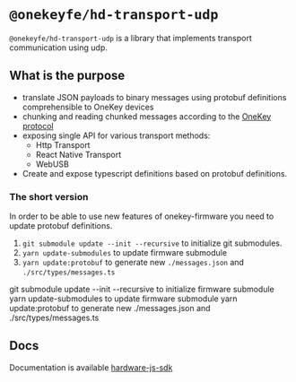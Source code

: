 # `@onekeyfe/hd-transport-udp`

`@onekeyfe/hd-transport-udp` is a library that implements transport communication using udp.

## What is the purpose

- translate JSON payloads to binary messages using protobuf definitions comprehensible to OneKey devices
- chunking and reading chunked messages according to the [OneKey protocol](./protocol.md)
- exposing single API for various transport methods:
  - Http Transport
  - React Native Transport
  - WebUSB
- Create and expose typescript definitions based on protobuf definitions.

### The short version

In order to be able to use new features of onekey-firmware you need to update protobuf definitions.

1. `git submodule update --init --recursive` to initialize git submodules.
1. `yarn update-submodules` to update firmware submodule
1. `yarn update:protobuf` to generate new `./messages.json` and `./src/types/messages.ts`

git submodule update --init --recursive to initialize firmware submodule
yarn update-submodules to update firmware submodule
yarn update:protobuf to generate new ./messages.json and ./src/types/messages.ts

## Docs

Documentation is available [hardware-js-sdk](https://developer.onekey.so/connect-to-hardware/hardware-sdk/start)
